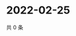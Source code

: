 # 2022-02-25

共 0 条

<!-- BEGIN WEIBO -->
<!-- 最后更新时间 Fri Feb 25 2022 16:17:42 GMT+0800 (China Standard Time) -->

<!-- END WEIBO -->
